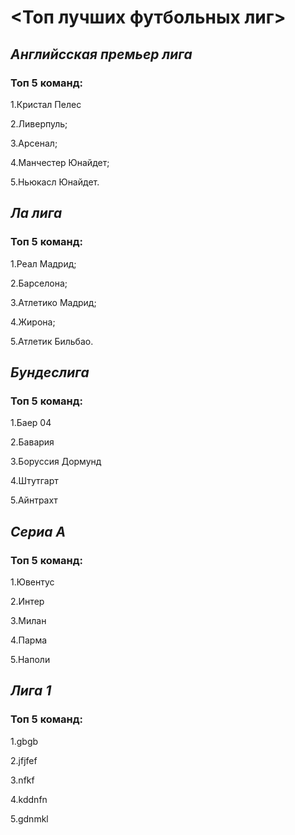 # <__Топ лучших футбольных лиг__>

## _Английсская премьер лига_
### Топ 5 команд:
1.Кристал Пелес

2.Ливерпуль;

3.Арсенал;

4.Манчестер Юнайдет;

5.Ньюкасл Юнайдет.



## _Ла лига_
### Топ 5 команд:
1.Реал Мадрид;

2.Барселона;

3.Атлетико Мадрид;

4.Жирона;

5.Атлетик Бильбао.


## _Бундеслига_
### Топ 5 команд:
1.Баер 04

2.Бавария

3.Боруссия Дормунд

4.Штутгарт

5.Айнтрахт


## _Сериа А_
### Топ 5 команд:
1.Ювентус

2.Интер

3.Милан

4.Парма

5.Наполи


## _Лига 1_
### Топ 5 команд:
1.gbgb

2.jfjfef

3.nfkf

4.kddnfn

5.gdnmkl

